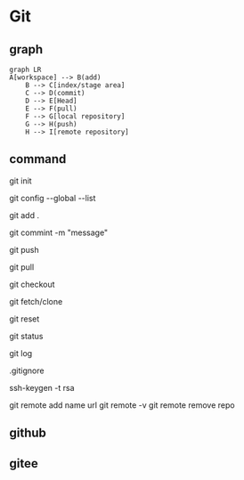 # Git

## graph

```mermaid
graph LR
A[workspace] --> B(add)
    B --> C[index/stage area]
    C --> D(commit)
    D --> E[Head]
    E --> F(pull)
    F --> G[local repository]
    G --> H(push)
    H --> I[remote repository]
```

## command

git init

git config --global --list

git add .

git commint -m "message"

git push

git pull

git checkout

git fetch/clone 

git reset

git status

git log

.gitignore


ssh-keygen -t rsa

git remote add name url
git remote -v
git remote remove repo

## github

## gitee
